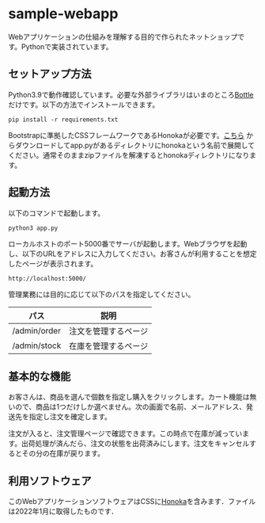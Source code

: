 # sample-webapp

Webアプリケーションの仕組みを理解する目的で作られたネットショップです。Pythonで実装されています。

## セットアップ方法

Python3.9で動作確認しています。必要な外部ライブラリはいまのところ[Bottle](https://bottlepy.org/docs/dev/) だけです。以下の方法でインストールできます。

```
pip install -r requirements.txt
```

Bootstrapに準拠したCSSフレームワークであるHonokaが必要です。[こちら](https://github.com/windyakin/Honoka/releases/download/v4.4.1/bootstrap-honoka-4.4.1-dist.zip) からダウンロードしてapp.pyがあるディレクトリにhonokaという名前で展開してください。通常そのままzipファイルを解凍するとhonokaディレクトリになります。

## 起動方法

以下のコマンドで起動します。

```
python3 app.py
```

ローカルホストのポート5000番でサーバが起動します。Webブラウザを起動し、以下のURLをアドレスに入力してください。お客さんが利用することを想定したページが表示されます。

```
http://localhost:5000/
```

管理業務には目的に応じて以下のパスを指定してください。

|  パス  |  説明  |
| ---- | ---- |
|  /admin/order  | 注文を管理するページ  |
|  /admin/stock  |  在庫を管理するページ  |    

## 基本的な機能

お客さんは、商品を選んで個数を指定し購入をクリックします。カート機能は無いので、商品は1つだけしか選べません。次の画面で名前、メールアドレス、発送先を指定し注文を確定します。

注文が入ると、注文管理ページで確認できます。この時点で在庫が減っています。出荷処理が済んだら、注文の状態を出荷済みにします。注文をキャンセルするとその分の在庫が戻ります。

## 利用ソフトウェア
このWebアプリケーションソフトウェアはCSSに[Honoka](https://github.com/windyakin/Honoka)を含みます．ファイルは2022年1月に取得したものです．
